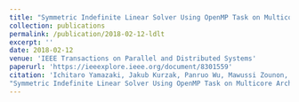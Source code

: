 ```yaml
---
title: "Symmetric Indefinite Linear Solver Using OpenMP Task on Multicore Architectures"
collection: publications
permalink: /publication/2018-02-12-ldlt
excerpt: ''
date: 2018-02-12
venue: 'IEEE Transactions on Parallel and Distributed Systems'
paperurl: 'https://ieeexplore.ieee.org/document/8301559'
citation: 'Ichitaro Yamazaki, Jakub Kurzak, Panruo Wu, Mawussi Zounon, Jack J. Dongarra:
"Symmetric Indefinite Linear Solver Using OpenMP Task on Multicore Architectures". IEEE Trans. Parallel Distrib. Syst. 29(8): 1879-1892 (2018) '
---
```


